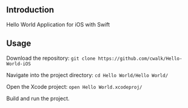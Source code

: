 ## Introduction

Hello World Application for iOS with Swift

## Usage

Download the repository: `git clone https://github.com/cwalk/Hello-World-iOS`

Navigate into the project directory: `cd Hello World/Hello World/`

Open the Xcode project: `open Hello World.xcodeproj/`

Build and run the project.
